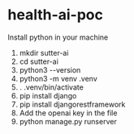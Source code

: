 # health-ai-poc
Install python in your machine
1. mkdir sutter-ai
2. cd sutter-ai
3. python3 --version
4. python3 -m venv .venv
5. . .venv/bin/activate
6. pip install django
7. pip install djangorestframework
8. Add the openai key in the file
9. python manage.py runserver
